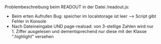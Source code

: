 Problembeschreibung beim READOUT in der Datei /readout.js:

- Beim erten Aufrufen Bug: speicher im localstorage ist leer --> Script gibt Fehler in Konsole
- Nach Dateineingabe UND page-reaload: von 3-stellige Zahlen wird nur 1. Ziffer ausgelesen und dementsprechend nur diese mit der Klasse ".highlight" versehen
